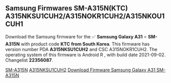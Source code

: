 <h2>Samsung Firmwares SM-A315N(KTC) A315NKSU1CUH2/A315NOKR1CUH2/A315NKOU1CUH1</h2>
Download the Samsung firmware for the ✅ <strong>Samsung Galaxy A31 </strong> ⭐ <strong>SM-A315N</strong> with product code <strong>KTC</strong> <strong> from South Korea</strong>. This firmware has version number PDA <strong>A315NKSU1CUH2</strong> and CSC A315NOKR1CUH2. The operating system of this firmware is Android R , with build date 2021-09-02. Changelist <strong>22356087</strong>.


[SM-A315N](https://samfirm.shop/samsung/model/SM-A315N)
[A315NKSU1CUH2](https://samfirm.shop/samsung/pda/A315NKSU1CUH2)
[Download Firmware Samsung Galaxy A31 SM-A315N](https://samfirm.shop/samsung/firmware/451257)
